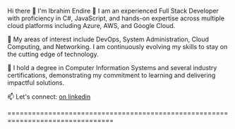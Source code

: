 Hi there 👋
I'm Ibrahim Endire
🌱 I am an experienced Full Stack Developer with proficiency in C#, JavaScript, and hands-on expertise across multiple cloud platforms including Azure, AWS, and Google Cloud.

🌱 My areas of interest include DevOps, System Administration, Cloud Computing, and Networking. I am continuously evolving my skills to stay on the cutting edge of technology.

🌱 I hold a degree in Computer Information Systems and several industry certifications, demonstrating my commitment to learning and delivering impactful solutions.

📫 Let's connect: [on linkedin]( https://www.linkedin.com/in/ibrahimendire/)


================================================================================
